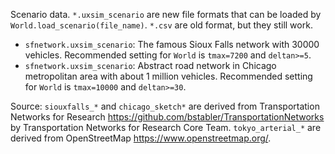 Scenario data.
`*.uxsim_scenario` are new file formats that can be loaded by `World.load_scenario(file_name)`.
`*.csv` are old format, but they still work.

- `sfnetwork.uxsim_scenario`: The famous Sioux Falls network with 30000 vehicles. Recommended setting for `World` is `tmax=7200` and `deltan>=5`.
- `sfnetwork.uxsim_scenario`: Abstract road network in Chicago metropolitan area with about 1 million vehicles. Recommended setting for `World` is `tmax=10000` and `deltan>=30`.

Source:
`siouxfalls_*` and `chicago_sketch*` are derived from Transportation Networks for Research https://github.com/bstabler/TransportationNetworks by Transportation Networks for Research Core Team.
`tokyo_arterial_*` are derived from OpenStreetMap https://www.openstreetmap.org/.